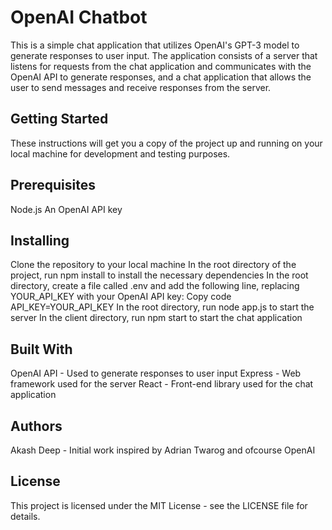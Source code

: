 # OpenAI Chatbot

This is a simple chat application that utilizes OpenAI's GPT-3 model to generate responses to user input. The application consists of a server that listens for requests from the chat application and communicates with the OpenAI API to generate responses, and a chat application that allows the user to send messages and receive responses from the server.

## Getting Started

These instructions will get you a copy of the project up and running on your local machine for development and testing purposes.

## Prerequisites

Node.js
An OpenAI API key

## Installing

Clone the repository to your local machine
In the root directory of the project, run npm install to install the necessary dependencies
In the root directory, create a file called .env and add the following line, replacing YOUR_API_KEY with your OpenAI API key:
Copy code
API_KEY=YOUR_API_KEY
In the root directory, run node app.js to start the server
In the client directory, run npm start to start the chat application

## Built With

OpenAI API - Used to generate responses to user input
Express - Web framework used for the server
React - Front-end library used for the chat application

## Authors

Akash Deep - Initial work inspired by Adrian Twarog and ofcourse OpenAI

## License

This project is licensed under the MIT License - see the LICENSE file for details.




